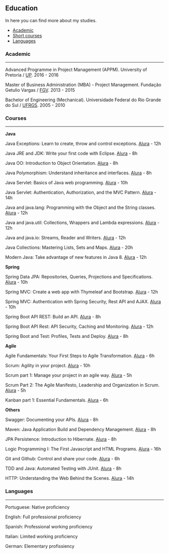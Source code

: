 ## Education

In here you can find more about my studies.

- [Academic](https://github.com/francislopes/education/blob/main/README.md#academic)
- [Short courses](https://github.com/francislopes/education/blob/main/README.md#courses)
- [Languages](https://github.com/francislopes/education/blob/main/README.md#languages)



### Academic
---

Advanced Programme in Project Management (APPM). University of Pretoria / [UP](https://www.up.ac.za). 2016 - 2016

Master of Business Administration (MBA) - Project Management. Fundação Getulio Vargas / [FGV](https://portal.fgv.br). 2013 - 2015

Bachelor of Engineering (Mechanical). Universidade Federal do Rio Grande do Sul / [UFRGS](http://www.ufrgs.br/ufrgs/inicial). 2005 - 2010


### Courses 
---

**Java**

Java Exceptions: Learn to create, throw and control exceptions. [Alura](https://www.alura.com.br) - 12h

Java JRE and JDK: Write your first code with Eclipse. [Alura](https://www.alura.com.br) - 8h

Java OO: Introduction to Object Orientation. [Alura](https://www.alura.com.br) - 8h

Java Polymorphism: Understand inheritance and interfaces. [Alura](https://www.alura.com.br) - 8h

Java Servlet: Basics of Java web programming. [Alura](https://www.alura.com.br) - 10h

Java Servlet: Authentication, Authorization, and the MVC Pattern. [Alura](https://www.alura.com.br) - 14h

Java and java.lang: Programming with the Object and the String classes. [Alura](https://www.alura.com.br) - 12h

Java and java.util: Collections, Wrappers and Lambda expressions. [Alura](https://www.alura.com.br) - 12h

Java and java.io: Streams, Reader and Writers. [Alura](https://www.alura.com.br) - 12h

Java Collections: Mastering Lists, Sets and Maps. [Alura](https://www.alura.com.br) - 20h

Modern Java: Take advantage of new features in Java 8. [Alura](https://www.alura.com.br) - 12h


**Spring**

Spring Data JPA: Repositories, Queries, Projections and Specifications. [Alura](https://www.alura.com.br) - 10h

Spring MVC: Create a web app with Thymeleaf and Bootstrap. [Alura](https://www.alura.com.br) - 12h

Spring MVC: Authentication with Spring Security, Rest API and AJAX. [Alura](https://www.alura.com.br) - 10h

Spring Boot API REST: Build an API. [Alura](https://www.alura.com.br) - 8h

Spring Boot API Rest: API Security, Caching and Monitoring. [Alura](https://www.alura.com.br) - 12h

Spring Boot and Test: Profiles, Tests and Deploy. [Alura](https://www.alura.com.br) - 8h


**Agile**

Agile Fundamentals: Your First Steps to Agile Transformation. [Alura](https://www.alura.com.br) - 6h

Scrum: Agility in your project. [Alura](https://www.alura.com.br) - 10h

Scrum part 1: Manage your project in an agile way. [Alura](https://www.alura.com.br) - 5h

Scrum Part 2: The Agile Manifesto, Leadership and Organization in Scrum. [Alura](https://www.alura.com.br) - 5h

Kanban part 1: Essential Fundamentals. [Alura](https://www.alura.com.br) - 6h


**Others**

Swagger: Documenting your APIs. [Alura](https://www.alura.com.br) - 8h

Maven: Java Application Build and Dependency Management. [Alura](https://www.alura.com.br) - 8h

JPA Persistence: Introduction to Hibernate. [Alura](https://www.alura.com.br) - 8h

Logic Programming I: The First Javascript and HTML Programs. [Alura](https://www.alura.com.br) - 16h

Git and Github: Control and share your code. [Alura](https://www.alura.com.br) - 6h

TDD and Java: Automated Testing with JUnit. [Alura](https://www.alura.com.br) - 8h

HTTP: Understanding the Web Behind the Scenes. [Alura](https://www.alura.com.br) - 14h




### Languages
---

Portuguese: Native proficiency

English: Full professional proficiency

Spanish: Professional working proficiency

Italian: Limited working proficiency

German: Elementary profissiency
